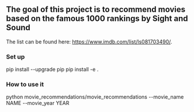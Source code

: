 ## The goal of this project is to recommend movies based on the famous 1000 rankings by Sight and Sound 
The list can be found here: https://www.imdb.com/list/ls081703490/.


### Set up
pip install --upgrade pip
pip install -e .

### How to use it
python movie_recommendations/movie_recommendations --movie_name NAME --movie_year YEAR
